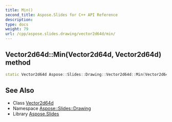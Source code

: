 ```yaml
---
title: Min()
second_title: Aspose.Slides for C++ API Reference
description: 
type: docs
weight: 79
url: /cpp/aspose.slides.drawing/vector2d64d/min/
---
```

## Vector2d64d::Min(Vector2d64d, Vector2d64d) method




```cpp
static Vector2d64d Aspose::Slides::Drawing::Vector2d64d::Min(Vector2d64d l, Vector2d64d r)
```

## See Also

* Class [Vector2d64d](./)
* Namespace [Aspose::Slides::Drawing](../)
* Library [Aspose.Slides](../../)